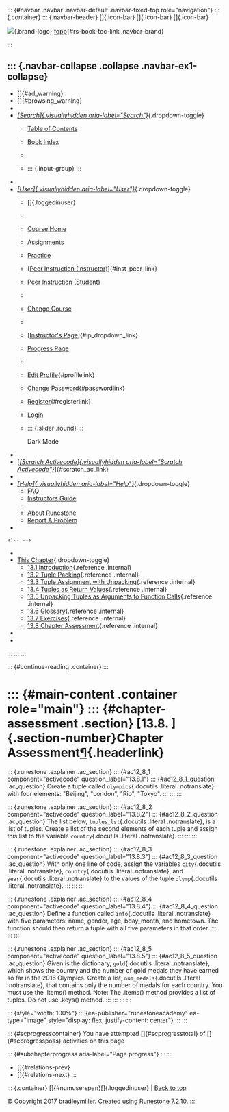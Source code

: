 ::: {#navbar .navbar .navbar-default .navbar-fixed-top role="navigation"}
::: {.container}
::: {.navbar-header}
[]{.icon-bar} []{.icon-bar} []{.icon-bar}

<div>

[![](../_static/img/RAIcon.png)](/runestone/default/user/login){.brand-logo}
[fopp](../index.html){#rs-book-toc-link .navbar-brand}

</div>
:::

::: {.navbar-collapse .collapse .navbar-ex1-collapse}
-   
-   []{#ad_warning}
-   []{#browsing_warning}
-   
-   [*[Search]{.visuallyhidden
    aria-label="Search"}*](#){.dropdown-toggle}
    -   [Table of Contents](../index.html)

    -   [Book Index](../genindex.html)

    -   

    -   ::: {.input-group}
        :::
-   
-   [*[User]{.visuallyhidden aria-label="User"}*](#){.dropdown-toggle}
    -   []{.loggedinuser}

    -   

    -   [Course Home](/ns/course/index)

    -   [Assignments](/assignment/student/chooseAssignment)

    -   [Practice](/runestone/assignments/practice)

    -   [[Peer Instruction
        (Instructor)](/runestone/peer/instructor.html)]{#inst_peer_link}

    -   [Peer Instruction (Student)](/runestone/peer/student.html)

    -   

    -   [Change Course](/runestone/default/courses)

    -   

    -   [[Instructor\'s
        Page](/runestone/admin/index)]{#ip_dropdown_link}

    -   [Progress Page](/runestone/dashboard/studentreport)

    -   

    -   [Edit Profile](/runestone/default/user/profile){#profilelink}

    -   [Change
        Password](/runestone/default/user/change_password){#passwordlink}

    -   [Register](/runestone/default/user/register){#registerlink}

    -   [Login](#)

    -   ::: {.slider .round}
        :::

        Dark Mode
-   
-   [[*[Scratch Activecode]{.visuallyhidden
    aria-label="Scratch Activecode"}*](javascript:runestoneComponents.popupScratchAC())]{#scratch_ac_link}
-   
-   [*[Help]{.visuallyhidden aria-label="Help"}*](#){.dropdown-toggle}
    -   [FAQ](http://runestoneinteractive.org/pages/faq.html)
    -   [Instructors Guide](https://guide.runestone.academy)
    -   
    -   [About Runestone](http://runestoneinteractive.org)
    -   [Report A
        Problem](/runestone/default/reportabug?course=fopp&page=ChapterAssessment)
-   

```{=html}
<!-- -->
```
-   
-   [This Chapter](../index.html){.dropdown-toggle}
    -   [13.1 Introduction](TuplePacking-Intro.html){.reference
        .internal}
    -   [13.2 Tuple Packing](TuplePacking.html){.reference .internal}
    -   [13.3 Tuple Assignment with
        Unpacking](TupleAssignmentwithunpacking.html){.reference
        .internal}
    -   [13.4 Tuples as Return
        Values](TuplesasReturnValues.html){.reference .internal}
    -   [13.5 Unpacking Tuples as Arguments to Function
        Calls](UnpackingArgumentsToFunctions.html){.reference .internal}
    -   [13.6 Glossary](Glossary.html){.reference .internal}
    -   [13.7 Exercises](Exercises.html){.reference .internal}
    -   [13.8 Chapter Assessment](ChapterAssessment.html){.reference
        .internal}
-   
-   
:::
:::
:::

::: {#continue-reading .container}
:::

::: {#main-content .container role="main"}
::: {#chapter-assessment .section}
[13.8. ]{.section-number}Chapter Assessment[¶](#chapter-assessment "Permalink to this heading"){.headerlink}
============================================================================================================

::: {.runestone .explainer .ac_section}
::: {#ac12_8_1 component="activecode" question_label="13.8.1"}
::: {#ac12_8_1_question .ac_question}
Create a tuple called `olympics`{.docutils .literal .notranslate} with
four elements: "Beijing", "London", "Rio", "Tokyo".
:::
:::
:::

::: {.runestone .explainer .ac_section}
::: {#ac12_8_2 component="activecode" question_label="13.8.2"}
::: {#ac12_8_2_question .ac_question}
The list below, `tuples_lst`{.docutils .literal .notranslate}, is a list
of tuples. Create a list of the second elements of each tuple and assign
this list to the variable `country`{.docutils .literal .notranslate}.
:::
:::
:::

::: {.runestone .explainer .ac_section}
::: {#ac12_8_3 component="activecode" question_label="13.8.3"}
::: {#ac12_8_3_question .ac_question}
With only one line of code, assign the variables `city`{.docutils
.literal .notranslate}, `country`{.docutils .literal .notranslate}, and
`year`{.docutils .literal .notranslate} to the values of the tuple
`olymp`{.docutils .literal .notranslate}.
:::
:::
:::

::: {.runestone .explainer .ac_section}
::: {#ac12_8_4 component="activecode" question_label="13.8.4"}
::: {#ac12_8_4_question .ac_question}
Define a function called `info`{.docutils .literal .notranslate} with
five parameters: name, gender, age, bday\_month, and hometown. The
function should then return a tuple with all five parameters in that
order.
:::
:::
:::

::: {.runestone .explainer .ac_section}
::: {#ac12_8_5 component="activecode" question_label="13.8.5"}
::: {#ac12_8_5_question .ac_question}
Given is the dictionary, `gold`{.docutils .literal .notranslate}, which
shows the country and the number of gold medals they have earned so far
in the 2016 Olympics. Create a list, `num_medals`{.docutils .literal
.notranslate}, that contains only the number of medals for each country.
You must use the .items() method. Note: The .items() method provides a
list of tuples. Do not use .keys() method.
:::
:::
:::
:::

::: {style="width: 100%"}
::: {ea-publisher="runestoneacademy" ea-type="image" style="display: flex; justify-content: center"}
:::
:::

::: {#scprogresscontainer}
You have attempted []{#scprogresstotal} of []{#scprogressposs}
activities on this page

::: {#subchapterprogress aria-label="Page progress"}
:::
:::

-   [[](Exercises.html)]{#relations-prev}
-   [[](../MoreAboutIteration/toctree.html)]{#relations-next}
:::

::: {.container}
[]{#numuserspan}[]{.loggedinuser} \| [Back to top](#)

© Copyright 2017 bradleymiller. Created using
[Runestone](http://runestoneinteractive.org/) 7.2.10.
:::
